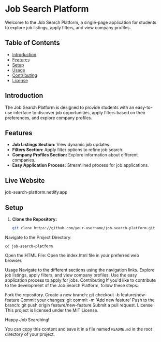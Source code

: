 # Job Search Platform

Welcome to the Job Search Platform, a single-page application for students to explore job listings, apply filters, and view company profiles.

## Table of Contents
- [Introduction](#introduction)
- [Features](#features)
- [Setup](#setup)
- [Usage](#usage)
- [Contributing](#contributing)
- [License](#license)

## Introduction

The Job Search Platform is designed to provide students with an easy-to-use interface to discover job opportunities, apply filters based on their preferences, and explore company profiles.

## Features

- **Job Listings Section:** View dynamic job updates.
- **Filters Section:** Apply filter options to refine job search.
- **Company Profiles Section:** Explore information about different companies.
- **Easy Application Process:** Streamlined process for job applications.


## Live Website
 job-search-platform.netlify.app
 
## Setup

1. **Clone the Repository:**
   ```bash
   git clone https://github.com/your-username/job-search-platform.git
   
Navigate to the Project Directory:

```
cd job-search-platform
```

Open the HTML File:
Open the index.html file in your preferred web browser.

Usage
Navigate to the different sections using the navigation links.
Explore job listings, apply filters, and view company profiles.
Use the easy application process to apply for jobs.
Contributing
If you'd like to contribute to the development of the Job Search Platform, follow these steps:

Fork the repository.
Create a new branch: git checkout -b feature/new-feature
Commit your changes: git commit -m 'Add new feature'
Push to the branch: git push origin feature/new-feature
Submit a pull request.
License
This project is licensed under the MIT License.

Happy Job Searching!


You can copy this content and save it in a file named `README.md` in the root directory of your project.
